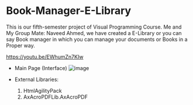 # Book-Manager-E-Library

This is our fifth-semester project of Visual Programming Course. Me and My Group Mate: Naveed Ahmed, we have created a E-Library or you can say Book manager in which you can manage your documents or Books in a Proper way.

https://youtu.be/EWhumZn7KIw

* Main Page (Interface)
  ![image](https://user-images.githubusercontent.com/75582860/155852631-2eb8b5d0-0ad0-483d-a70b-4b257354ca35.png)
  
* External Libraries:
  1. HtmlAgilityPack
  2. AxAcroPDFLib.AxAcroPDF

